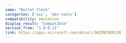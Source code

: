 ```yaml
---
name: "Bullet Clock"
categories: ['oss', 'dev-tools']
compatibility: emulation
display_result: "Compatible"
version_from: "1.0.0.11"
link: https://apps.microsoft.com/detail/9WZDNCRDR3JB
---
```

